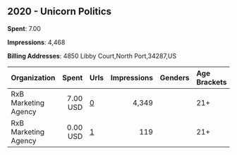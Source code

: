 ## 2020 - Unicorn Politics 
**Spent**: 7.00

**Impressions**: 4,468

**Billing Addresses**: 4850 Libby Court,North Port,34287,US

|Organization|Spent|Urls|Impressions|Genders|Age Brackets|Country Codes|
|:---|---:|:---|---:|:---|:---|:---|
|RxB Marketing Agency|7.00 USD|[0](https://www.snap.com/political-ads/asset/4e3578fd62676933a71cde13f8cbdda3be61df4f49e00bfa20b414f2911f2de6?mediaType=png)|4,349||21+|united states|
|RxB Marketing Agency|0.00 USD|[1](https://www.snap.com/political-ads/asset/41e838cc4dc2f1e69abbea67281583324801c34bda4237c0a4c9416a79af8c0a?mediaType=png)|119||21+|united states|
